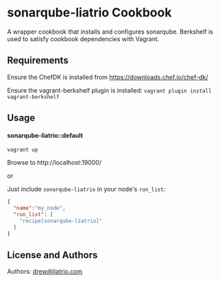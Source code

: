 sonarqube-liatrio Cookbook
========================
A wrapper cookbook that installs and configures sonarqube. Berkshelf is used to satisfy cookbook dependencies with Vagrant.

Requirements
------------
Ensure the ChefDK is installed from https://downloads.chef.io/chef-dk/

Ensure the vagrant-berkshelf plugin is installed: `vagrant plugin install vagrant-berkshelf`

Usage
-----
#### sonarqube-liatrio::default
`vagrant up`

Browse to http://localhost:19000/

or

Just include `sonarqube-liatrio` in your node's `run_list`:

```json
{
  "name":"my_node",
  "run_list": [
    "recipe[sonarqube-liatrio]"
  ]
}
```

License and Authors
-------------------
Authors: drew@liatrio.com
